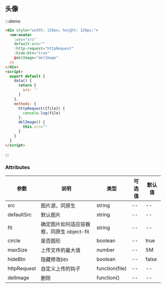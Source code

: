## 头像

:::demo

```html
<div style="width: 120px; height: 120px;">
  <wm-avatar
    :src="src"
    default-src=""
    :http-request="httpRequest"
    :hide-btn="true"
    @delImage="delImage" 
  />
</div>
<script>
  export default {
    data() {
      return {
        src: ''
      }
    },
    methods: {
      httpRequest({file}) {
        console.log(file)
      },
      delImage() {
        this.src=""
      }
    }
  }
</script>
```

:::

### Attributes

| 参数 | 说明 | 类型 | 可选值 | 默认值
|---------|--------|-------| --------|--------
| src | 图片源，同原生 | string | -- | --
| defaultSrc | 默认图片 | string | -- | --
| fit | 确定图片如何适应容器框，同原生 object-fit | string | -- | --
| circle | 是否圆形 | boolean | -- | true
| maxSize | 上传文件的最大值 | number | -- | 5M
| hideBtn | 隐藏修改btn | boolean | -- | false
| httpRequest | 自定义上传的钩子 | function(file) | -- | --
| delImage | 删除 | function() | -- | --

